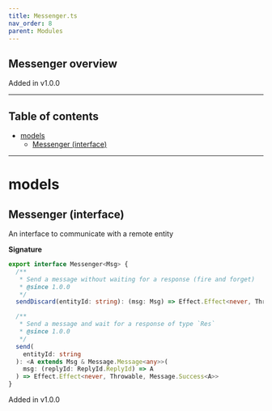 ```yaml
---
title: Messenger.ts
nav_order: 8
parent: Modules
---
```


## Messenger overview

Added in v1.0.0

---

<h2 class="text-delta">Table of contents</h2>

- [models](#models)
  - [Messenger (interface)](#messenger-interface)

---

# models

## Messenger (interface)

An interface to communicate with a remote entity

**Signature**

```ts
export interface Messenger<Msg> {
  /**
   * Send a message without waiting for a response (fire and forget)
   * @since 1.0.0
   */
  sendDiscard(entityId: string): (msg: Msg) => Effect.Effect<never, Throwable, void>

  /**
   * Send a message and wait for a response of type `Res`
   * @since 1.0.0
   */
  send(
    entityId: string
  ): <A extends Msg & Message.Message<any>>(
    msg: (replyId: ReplyId.ReplyId) => A
  ) => Effect.Effect<never, Throwable, Message.Success<A>>
}
```

Added in v1.0.0
